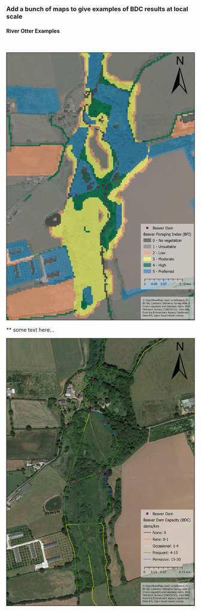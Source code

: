 ### Add a bunch of maps to give examples of BDC results at local scale


#### River Otter Examples
<br/>

![River Otter Semi-Natural Example](./BDC_BHI_Maps/Otter_SemiNat_BFI.jpg)

** some text here...
<br/>

![River Otter Semi-Natural Example](./BDC_BHI_Maps/Otter_SemiNat_BDC.jpg)

